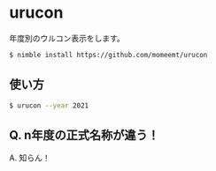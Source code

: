 # urucon
年度別のウルコン表示をします。

```bash
$ nimble install https://github.com/momeemt/urucon
```

## 使い方

```bash
$ urucon --year 2021
```

## Q. n年度の正式名称が違う！
A. 知らん！
